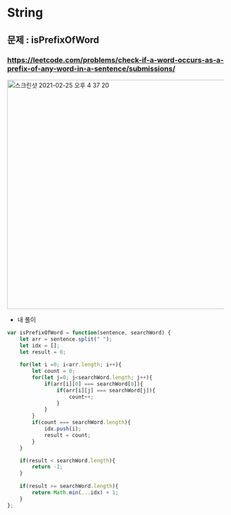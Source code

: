 # String

## 문제 : isPrefixOfWord

### https://leetcode.com/problems/check-if-a-word-occurs-as-a-prefix-of-any-word-in-a-sentence/submissions/

<img width="532" alt="스크린샷 2021-02-25 오후 4 37 20" src="https://user-images.githubusercontent.com/33803975/109119311-d99a7200-7787-11eb-8e58-cbfb2d02bf28.png">


* 내 풀이 

```js
var isPrefixOfWord = function(sentence, searchWord) {
    let arr = sentence.split(" ");
    let idx = [];
    let result = 0;
    
    for(let i =0; i<arr.length; i++){
        let count = 0;
        for(let j=0; j<searchWord.length; j++){
            if(arr[i][0] === searchWord[0]){
                if(arr[i][j] === searchWord[j]){
                    count++;
                }
            }
        }
        if(count === searchWord.length){
            idx.push(i);
            result = count;
        }
    }

    if(result < searchWord.length){
        return -1;
    }
    
    if(result >= searchWord.length){
        return Math.min(...idx) + 1;
    }
};
```
